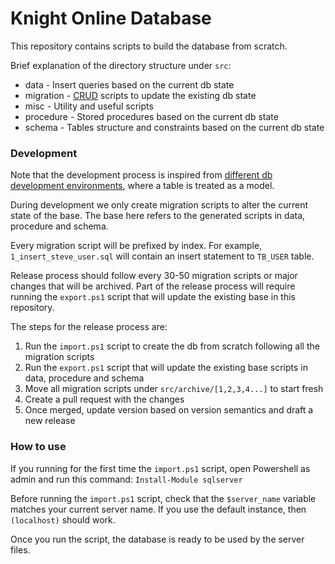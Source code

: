 # Knight Online Database

This repository contains scripts to build the database from scratch.

Brief explanation of the directory structure under `src`:
- data - Insert queries based on the current db state
- migration - [CRUD](https://en.wikipedia.org/wiki/Create,_read,_update_and_delete) scripts to update the existing db state
- misc - Utility and useful scripts
- procedure - Stored procedures based on the current db state
- schema - Tables structure and constraints based on the current db state

### Development

Note that the development process is inspired from [different db development environments](https://docs.djangoproject.com/en/4.0/topics/migrations/), where a table is treated as a model.

During development we only create migration scripts to alter the current state of the base. The base here refers to the generated scripts in data, procedure and schema.

Every migration script will be prefixed by index. For example, `1_insert_steve_user.sql` will contain an insert statement to `TB_USER` table.

Release process should follow every 30-50 migration scripts or major changes that will be archived. Part of the release process will require running the `export.ps1` script that will update the existing base in this repository.

The steps for the release process are:
1. Run the `import.ps1` script to create the db from scratch following all the migration scripts
2. Run the `export.ps1` script that will update the existing base scripts in data, procedure and schema
3. Move all migration scripts under `src/archive/[1,2,3,4...]` to start fresh
4. Create a pull request with the changes
5. Once merged, update version based on version semantics and draft a new release


### How to use

If you running for the first time the `import.ps1` script, open Powershell as admin and run this command: `Install-Module sqlserver`

Before running the `import.ps1` script, check that the `$server_name` variable matches your current server name. If you use the default instance, then `(localhost)` should work.

Once you run the script, the database is ready to be used by the server files.
